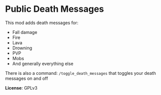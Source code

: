 # Public Death Messages

This mod adds death messages for:
- Fall damage
- Fire
- Lava
- Drowning
- PVP
- Mobs
- And generally everything else

There is also a command: `/toggle_death_messages` that toggles your death messages on and off

**License**: GPLv3
